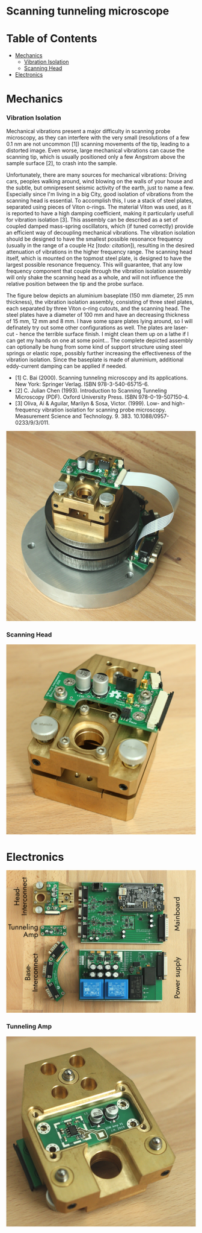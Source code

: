 # Scanning tunneling microscope

# Table of Contents
- [Mechanics](#mechanics)
  - [Vibration Isolation](#vibration-isolation)
  - [Scanning Head](#scanning-head)
- [Electronics](#electronics)

# <a name="mechanics"></a>Mechanics

### <a name="vibration-isolation"></a>Vibration Isolation
Mechanical vibrations present a major difficulty in scanning probe microscopy, as they can interfere with the very small (resolutions of a few 0.1 nm are not uncommon [1]) scanning movements of the tip, leading to a distorted image. Even worse, large mechanical vibrations can cause the scanning tip, which is usually positioned only a few Angstrom above the sample surface [2], to crash into the sample.

Unfortunately, there are many sources for mechanical vibrations: Driving cars, peoples walking around, wind blowing on the walls of your house and the subtle, but omnipresent seismic activity of the earth, just to name a few.
Especially since I'm living in a big City, good isolation of vibrations from the scanning head is essential.
To accomplish this, I use a stack of steel plates, separated using pieces of Viton o-rings. 
The material Viton was used, as it is reported to have a high damping coefficient, making it particularly usefull for vibration isolation [3]. This assembly can be described as a set of coupled damped mass-spring oscillators, which (if tuned correctly) provide an efficient way of decoupling mechanical vibrations. The vibration isolation should be designed to have the smallest possible resonance frequency (usually in the range of a couple Hz [*todo: citation*]), resulting in the desired attenuation of vibrations in the higher frequency range. The scanning head itself, which is mounted on the topmost steel plate, is designed to have the largest possible resonance frequency. This will guarantee, that any low frequency component that couple through the vibration isolation assembly will only shake the scanning head as a whole, and will not influence the relative position between the tip and the probe surface.

The figure below depicts an aluminium baseplate (150 mm diameter, 25 mm thickness), the vibration isolation assembly, consisting of three steel plates, each separated by three Viton o-ring cutouts, and the scanning head. The steel plates have a diameter of 100 mm and have an decreasing thickness of 15 mm, 12 mm and 8 mm. I have some spare plates lying around, so I will definately try out some other configurations as well. The plates are laser-cut - hence the terrible surface finish. I might clean them up on a lathe if I can get my hands on one at some point...
The complete depicted assembly can optionally be hung from some kind of support structure using steel springs or elastic rope, possibly further increasing the effectiveness of the vibration isolation. Since the baseplate is made of aluminium, additional eddy-current damping can be applied if needed.

- [1] C. Bai (2000). Scanning tunneling microscopy and its applications. New York: Springer Verlag. ISBN 978-3-540-65715-6.
- [2] C. Julian Chen (1993). Introduction to Scanning Tunneling Microscopy (PDF). Oxford University Press. ISBN 978-0-19-507150-4.
- [3] Oliva, Ai & Aguilar, Marilyn & Sosa, Victor. (1999). Low- and high-frequency vibration isolation for scanning probe microscopy. Measurement Science and Technology. 9. 383. 10.1088/0957-0233/9/3/011.

![STM Assembly](doc/Assembly.JPG)

### <a name="scanning-head"></a>Scanning Head
![Scanning head assembly](doc/Scanning-Head.JPG)

# <a name="electronics"></a>Electronics
![Electronics overview](doc/Electronics-Overview.JPG)

### Tunneling Amp

![Scanning head assembly](doc/Tunneling-Amp-Mounted.JPG)


